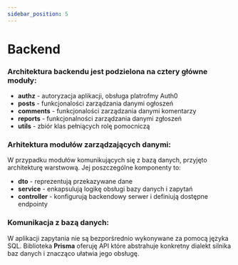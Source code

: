 ```yaml
---
sidebar_position: 5
---
```


# Backend

### Architektura backendu jest podzielona na cztery główne moduły:
- **authz** - autoryzacja aplikacji, obsługa platrofmy Auth0
- **posts** - funkcjonalości zarządzania danymi ogłoszeń
- **comments** - funkcjonalości zarządzania danymi komentarzy
- **reports** - funkcjonalności zarządzania danymi zgłoszeń
- **utils** - zbiór klas pełniących rolę pomocniczą

### Arhitektura modułów zarządzających danymi:
W przypadku modułów komunikujących się z bazą danych, przyjęto architekturę warstwową. Jej poszczególne komponenty to:
- **dto** - reprezentują przekazywane dane
- **service** - enkapsulują logikę obsługi bazy danych i zapytań
- **controller** - konfigurują backendowy serwer i definiują dostępne endpointy

### Komunikacja z bazą danych:
W aplikacji zapytania nie są bezporśrednio wykonywane za pomocą języka SQL. Biblioteka **Prisma** oferuję API które abstrahuje konkretny dialekt silnika baz danych i znacząco ułatwia jego obsługę.

